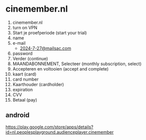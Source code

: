 # cinemember.nl

1. cinemember.nl
2. turn on VPN
3. Start je proefperiode (start your trial)
4. name
5. e-mail
   - 2024-7-27@mailsac.com
6. password
7. Verder (continue)
8. MAANDABONNEMENT, Selecteer (monthly subscription, select)
9. Accepteren en voltooien (accept and complete)
10. kaart (card)
11. card number
12. Kaarthouder (cardholder)
13. expiration
14. CVV
15. Betaal (pay)

## android

https://play.google.com/store/apps/details?id=nl.peoplesplayground.audienceplayer.cinemember
